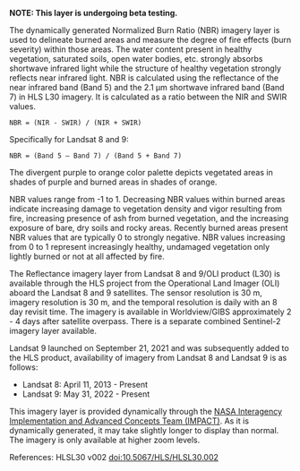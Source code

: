 **NOTE: This layer is undergoing beta testing.**

The dynamically generated Normalized Burn Ratio (NBR) imagery layer is used to delineate burned areas and measure the degree of fire effects (burn severity) within those areas. The water content present in healthy vegetation, saturated soils, open water bodies, etc. strongly absorbs shortwave infrared light while the structure of healthy vegetation strongly reflects near infrared light. NBR is calculated using the reflectance of the near infrared band (Band 5) and the 2.1 µm shortwave infrared band (Band 7) in HLS L30 imagery. It is calculated as a ratio between the NIR and SWIR values.

`NBR = (NIR - SWIR) / (NIR + SWIR)`

Specifically for Landsat 8 and 9:

`NBR = (Band 5 – Band 7) / (Band 5 + Band 7)`

The divergent purple to orange color palette depicts vegetated areas in shades of purple and burned areas in shades of orange.

NBR values range from -1 to 1. Decreasing NBR values within burned areas indicate increasing damage to vegetation density and vigor resulting from fire, increasing presence of ash from burned vegetation, and the increasing exposure of bare, dry soils and rocky areas. Recently burned areas present NBR values that are typically 0 to strongly negative. NBR values increasing from 0 to 1 represent increasingly healthy, undamaged vegetation only lightly burned or not at all affected by fire.

The Reflectance imagery layer from Landsat 8 and 9/OLI product (L30) is available through the HLS project from the Operational Land Imager (OLI) aboard the Landsat 8 and 9 satellites. The sensor resolution is 30 m, imagery resolution is 30 m, and the temporal resolution is daily with an 8 day revisit time. The imagery is available in Worldview/GIBS approximately 2 - 4 days after satellite overpass. There is a separate combined Sentinel-2 imagery layer available.

Landsat 9 launched on September 21, 2021 and was subsequently added to the HLS product, availability of imagery from Landsat 8 and Landsat 9 is as follows:
- Landsat 8: April 11, 2013 - Present
- Landsat 9: May 31, 2022 - Present

This imagery layer is provided dynamically through the [NASA Interagency Implementation and Advanced Concepts Team (IMPACT)](https://www.earthdata.nasa.gov/about/impact). As it is dynamically generated, it may take slightly longer to display than normal. The imagery is only available at higher zoom levels.

References: HLSL30 v002 [doi:10.5067/HLS/HLSL30.002](https://doi.org/10.5067/HLS/HLSL30.002)